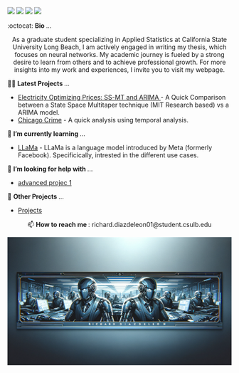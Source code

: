 [<img src="https://img.shields.io/badge/linkedin-%230077B5.svg?&style=for-the-badge&logo=linkedin&logoColor=white" />](https://www.linkedin.com/in/richard-d-740b2a24b/) 
[<img src="https://img.shields.io/badge/twitter-%230077B5.svg?&style=for-the-badge&logo=twitter&logoColor=white&color=00acee" />](https://twitter.com/diazrichard98) 
[<img src="https://img.shields.io/badge/medium-%2312100E.svg?&style=for-the-badge&logo=medium&logoColor=white" />](https://medium.com/@diazrichard98)
[<img src="https://img.shields.io/badge/Microsoft_Outlook-0078D4?style=for-the-badge&logo=microsoft-outlook&logoColor=white" />](mailto:richard.diazdeleon01@student.csulb.edu) 

<p align="left">
:octocat: <b> Bio </b>... 
</p>

<p align="center">
   As a graduate student specializing in Applied Statistics at California State University Long Beach, I am actively engaged in writing my thesis, which focuses on neural networks. My academic journey is fueled by a strong desire to learn from others and to achieve professional growth. For more insights into my work and experiences, I invite you to visit my webpage.
</p>


<p align="left">
👨‍💻 <b> Latest Projects </b>... 
</p>

  * <a href="https://github.com/dsrichard97/electric_optimization/tree/main"> Electricity Optimizing Prices: SS-MT and ARIMA </a> - A Quick Comparison between a State Space Multitaper technique (MIT Research based) vs a ARIMA model. 
  * <a href="https://github.com/dsrichard97/chicago_crime">Chicago Crime</a> - A quick analysis using temporal analysis. <br/>


<p align="left">
🌱 <b> I’m currently learning </b> ... 
</p>

* [LLaMa](https://github.com/facebookresearch/llama) - LLaMa is a language model introduced by Meta (formerly Facebook). Specificically, intrested in the different use cases.



<p align="left">
🤔 <b> I’m looking for help with </b> ...
</p>

* [advanced projec 1](https://twitter.com/gordic_aleksa/status/1723004221664972819)

<p align="left">
💫 <b> Other Projects </b> ...
</p>

* [Projects](https://github.com/dsrichard97/portfolio)



<p align="center">
   📫 <b> How to reach me </b>: richard.diazdeleon01@student.csulb.edu
</p>


<div style="text-align: center;">
    <img src="https://github.com/dsrichard97/dsrichard97/blob/main/img1.png" alt="Image Description">
</div>









